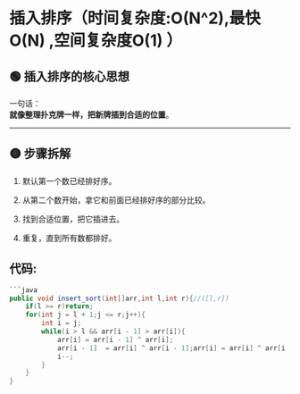 # 插入排序（时间复杂度:O(N^2),最快O(N) ,空间复杂度O(1) ）

## 🟢 插入排序的核心思想

一句话：  
**就像整理扑克牌一样，把新牌插到合适的位置**。

---

## 🟡 步骤拆解

1. 默认第一个数已经排好序。

2. 从第二个数开始，拿它和前面已经排好序的部分比较。

3. 找到合适位置，把它插进去。

4. 重复，直到所有数都排好。

## 代码:

```java
```java
public void insert_sort(int[]arr,int l,int r){//([l,r])
    if(l >= r)return;
    for(int j = l + 1;j <= r;j++){
        int i = j;
        while(i > l && arr[i - 1] > arr[i]){
            arr[i] = arr[i - 1] ^ arr[i];
            arr[i - 1]  = arr[i] ^ arr[i - 1];arr[i] = arr[i] ^ arr[i - 1];
            i--;
        }
    }
}
```
```
